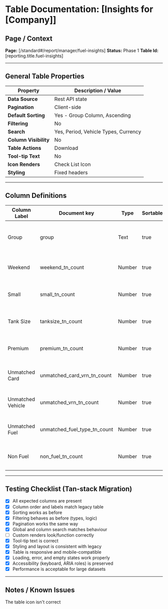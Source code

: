 # Table Documentation: [Insights for [Company]]

## Page / Context
**Page:** [/standard#/report/manager/fuel-insights]
**Status:** Phase 1
**Table Id:** [reporting.title.fuel-insights]

---

## General Table Properties

| Property             | Description / Value |
|----------------------|---------------------|
| **Data Source**      | Rest API state |
| **Pagination**       | Client-side |
| **Default Sorting**  | Yes - Group Column, Ascending |
| **Filtering**        | No |
| **Search**           | Yes, Period, Vehicle Types, Currency |
| **Column Visibility**| No |
| **Table Actions**    | Download |
| **Tool-tip Text**    | No |
| **Icon Renders**     | Check List Icon |
| **Styling**          | Fixed headers |

---

## Column Definitions

| Column Label         | Document key                 | Type   | Sortable | Filterable | Notes                                               |
|----------------------|------------------------------|--------|----------|------------|-----------------------------------------------------|
| Group                | group                        | Text   | true     | false      | Links to group-specific insights or drilldown       |
| Weekend              | weekend_tn_count             | Number | true     | false      | Links to a modal of those fuel transactions         |
| Small                | small_tn_count               | Number | true     | false      | Links to a modal of those fuel transactions         |
| Tank Size            | tanksize_tn_count            | Number | true     | false      | Links to a modal of those fuel transactions         |
| Premium              | premium_tn_count             | Number | true     | false      | Links to a modal of those fuel transactions         |
| Unmatched Card       | unmatched_card_vrn_tn_count  | Number | true     | false      | Links to a modal of those fuel transactions         |
| Unmatched Vehicle    | unmatched_vrn_tn_count       | Number | true     | false      | Links to a modal of those fuel transactions         |
| Unmatched Fuel       | unmatched_fuel_type_tn_count | Number | true     | false      | Links to a modal of those fuel transactions         |
| Non Fuel             | non_fuel_tn_count            | Number | true     | false      | Links to a modal of those fuel transactions         |

---

## Testing Checklist (Tan-stack Migration)

- [x] All expected columns are present
- [x] Column order and labels match legacy table
- [x] Sorting works as before
- [x] Filtering behaves as before (types, logic)
- [x] Pagination works the same way
- [x] Global and column search matches behaviour
- [ ] Custom renders look/function correctly
- [x] Tool-tip text is correct
- [x] Styling and layout is consistent with legacy
- [x] Table is responsive and mobile-compatible
- [x] Loading, error, and empty states work properly
- [x] Accessibility (keyboard, ARIA roles) is preserved
- [x] Performance is acceptable for large datasets

---

## Notes / Known Issues

The table icon isn't correct
